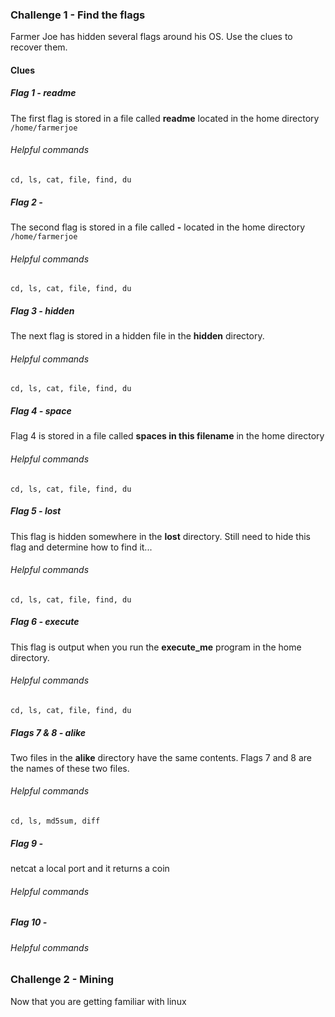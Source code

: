 ### Challenge 1 - Find the flags
Farmer Joe has hidden several flags around his OS.  Use the clues to recover them.

#### Clues

##### Flag 1 - readme
The first flag is stored in a file called **readme** located in the home directory `/home/farmerjoe`
###### Helpful commands
`cd, ls, cat, file, find, du`


##### Flag 2 - 
The second flag is stored in a file called **-** located in the home directory `/home/farmerjoe` 
###### Helpful commands
`cd, ls, cat, file, find, du`


##### Flag 3 - hidden
The next flag is stored in a hidden file in the **hidden** directory.
###### Helpful commands
`cd, ls, cat, file, find, du`


##### Flag 4 - space
Flag 4 is stored in a file called **spaces in this filename** in the home directory
###### Helpful commands
`cd, ls, cat, file, find, du`


##### Flag 5 - lost
This flag is hidden somewhere in the **lost** directory.
Still need to hide this flag and determine how to find it...
###### Helpful commands
`cd, ls, cat, file, find, du`


##### Flag 6 - execute
This flag is output when you run the **execute_me** program in the home directory.
###### Helpful commands
`cd, ls, cat, file, find, du`


##### Flags 7 & 8 - alike
Two files in the **alike** directory have the same contents.  Flags 7 and 8 are the names of these two files.
###### Helpful commands
`cd, ls, md5sum, diff`


##### Flag 9 - 
netcat a local port and it returns a coin
###### Helpful commands


##### Flag 10 - 

###### Helpful commands

### Challenge 2 - Mining
Now that you are getting familiar with linux
